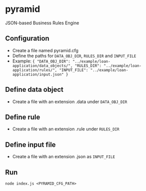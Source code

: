 # pyramid
JSON-based Business Rules Engine

## Configuration

- Create a file named pyramid.cfg 
- Define the paths for `DATA_OBJ_DIR`, `RULES_DIR` and `INPUT_FILE`
- Example:
``
{
    "DATA_OBJ_DIR": "../example/loan-application/data_objects/",
    "RULES_DIR": "../example/loan-application/rules/",
    "INPUT_FILE": "../example/loan-application/input.json"
}
``

## Define data object
- Create a file with an extension .data under `DATA_OBJ_DIR`

## Define rule 
- Create a file with an extension .rule under `RULES_DIR`

## Define input file 
- Create a file with an extension .json as `INPUT_FILE`

## Run
``
node index.js <PYRAMID_CFG_PATH>
``